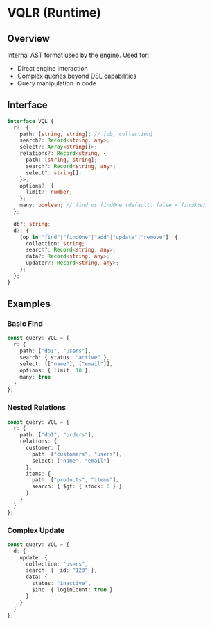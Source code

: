 # VQLR (Runtime)

## Overview
Internal AST format used by the engine. Used for:
- Direct engine interaction
- Complex queries beyond DSL capabilities
- Query manipulation in code

## Interface
```ts
interface VQL {
  r?: {
    path: [string, string]; // [db, collection]
    search?: Record<string, any>;
    select?: Array<string[]>;
    relations?: Record<string, {
      path: [string, string];
      search?: Record<string, any>;
      select?: string[];
    }>;
    options?: { 
      limit?: number;
    };
    many: boolean; // find vs findOne (default: false = findOne)
  };

  db?: string;
  d?: {
    [op in "find"|"findOne"|"add"|"update"|"remove"]: {
      collection: string;
      search?: Record<string, any>;
      data?: Record<string, any>;
      updater?: Record<string, any>;
    };
  };
}
```

## Examples
### Basic Find
```ts
const query: VQL = {
  r: {
    path: ["db1", "users"],
    search: { status: "active" },
    select: [["name"], ["email"]],
    options: { limit: 10 },
    many: true
  }
};
```

### Nested Relations
```ts
const query: VQL = {
  r: {
    path: ["db1", "orders"],
    relations: {
      customer: {
        path: ["customers", "users"],
        select: ["name", "email"]
      },
      items: {
        path: ["products", "items"],
        search: { $gt: { stock: 0 } }
      }
    }
  }
};
```

### Complex Update
```ts
const query: VQL = {
  d: {
    update: {
      collection: "users",
      search: { _id: "123" },
      data: { 
        status: "inactive",
        $inc: { loginCount: true }
      }
    }
  }
};
```